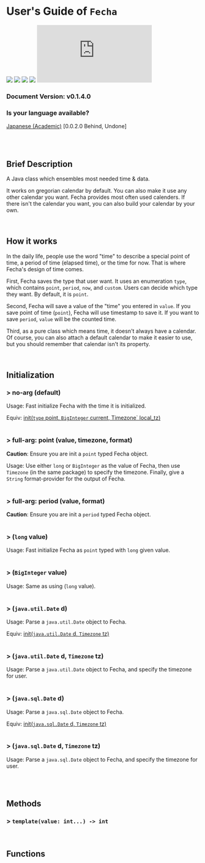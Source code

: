 User's Guide of `Fecha`
=======================================

![](https://img.shields.io/badge/status-under_development-eebbcb?logoColor=4c6473)
![](https://img.shields.io/github/issues-raw/OzelotVanilla/Jathon/bug:%20Fecha?color=c53d43&label=bug)
![](https://img.shields.io/github/issues-raw/OzelotVanilla/Jathon/warning:%20Fecha?color=f08300&label=warn)
![](https://img.shields.io/github/issues-raw/OzelotVanilla/Jathon/todo:%20Fecha?color=38a1db&label=todo)
![](https://img.shields.io/github/size/OzelotVanilla/Jathon/src/main/java/org/ceslang/jathon/time/Fecha.java?color=cee4ae&logoColor=4c6473)

### Document Version: v0.1.4.0

### Is your language available?

<a href="./Fecha-jpa.md">
Japanese (Academic)</a> [0.0.2.0 Behind, Undone]

<br /><br />

Brief Description
---------------------------------------

A Java class which ensembles most needed time & data.

It works on gregorian calendar by default. You can also make it use any other calendar you want. Fecha provides most
often used calenders. If there isn't the calendar you want, you can also build your calendar by your own.

<br />

How it works
---------------------------------------

In the daily life, people use the word "time" to describe a special point of time, a period of time (elapsed time), or
the time for now. That is where Fecha's design of time comes.

First, Fecha saves the type that user want. It uses an enumeration `type`, which contains `point`, `period`, `now`,
and `custom`. Users can decide which type they want. By default, it is `point`.

Second, Fecha will save a value of the "time" you entered in `value`. If you save point of time (`point`), Fecha will
use timestamp to save it. If you want to save `period`, `value` will be the counted time.

Third, as a pure class which means time, it doesn't always have a calendar. Of course, you can also attach a default
calendar to make it easier to use, but you should remember that calendar isn't its property.

<br />


Initialization
---------------------------------------

### \> no-arg (default)

Usage: Fast initialize Fecha with the time it is initialized.

Equiv: [init(`type` point, `BigInteger` current, Timezone` local_tz)](#-full-arg-point-value-timezone-format)
<br /><br />

### \> full-arg: point (value, timezone, format)

**Caution**: Ensure you are init a `point` typed Fecha object.

Usage: Use either `long` or `BigInteger` as the value of Fecha, then use `Timezone`
(in the same package) to specify the timezone. Finally, give a `String` format-provider for the output of Fecha.
<br /><br />

### \> full-arg: period (value, format)

**Caution**: Ensure you are init a `period` typed Fecha object.
<br /><br />

### \> (`long` value)

Usage: Fast initialize Fecha as `point` typed with `long` given value.
<br /><br />

### \> (`BigInteger` value)

Usage: Same as using (`long` value).
<br /><br />

### \> (`java.util.Date` d)

Usage: Parse a `java.util.Date` object to Fecha.

Equiv: [init(`java.util.Date` d, `Timezone` tz)](#-javautildate-d-timezone-tz)
<br /><br />

### \> (`java.util.Date` d, `Timezone` tz)

Usage: Parse a `java.util.Date` object to Fecha, and specify the timezone for user.
<br /><br />

### \> (`java.sql.Date` d)

Usage: Parse a `java.sql.Date` object to Fecha.

Equiv: [init(`java.sql.Date` d, `Timezone` tz)](#-javasqldate-d-timezone-tz)
<br /><br />

### \> (`java.sql.Date` d, `Timezone` tz)

Usage: Parse a `java.sql.Date` object to Fecha, and specify the timezone for user.
<br /><br />

<br />

Methods
---------------------------------------

### \> `template(value: int...) -> int`

<!--Legacy signature here, like things below (this line should be removed) ->

<!-- template(int...): int -->

<!-- Put keywords for searching here -->

<br />

Functions
---------------------------------------